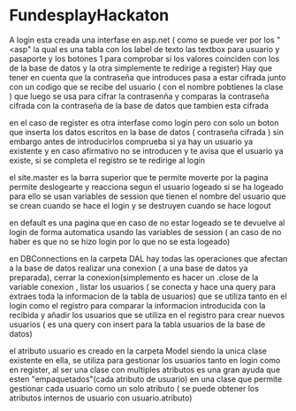 # FundesplayHackaton


A login esta creada una interfase en asp.net ( como se puede ver por los "<asp" la qual es una tabla con los label de texto las textbox para usuario y pasaporte y los botones 1 para comprobar si
los valores coinciden con los de la base de datos y la otra simplemente te redirige a register)
Hay que tener en cuenta que la contraseña que introduces pasa a estar cifrada junto con un codigo que se recibe del usuario ( con el nombre pobtienes la clase ) que luego se usa para cifrar la contrasenña
y comparas la contraseña cifrada con la contraseña de la base de datos que tambien esta cifrada

en el caso de register es otra interfase como login pero con solo un boton que inserta los datos escritos en la base de datos ( contraseña cifrada )
sin embargo antes de introducirlos comprueba si ya hay un usuario ya existente y en caso afirmativo no se introducen y te avisa que el usuario ya existe, si se completa el registro se te redirige al login 

el site.master es la barra superior que te permite moverte por la pagina permite deslogearte y reacciona segun el usuario logeado si se ha logeado para ello se usan variables de session 
que tienen el nombre del usuario que se crean cuando se hace el login y se destruyen cuando se hace logout 

en default es una pagina que en caso de no estar logeado se te devuelve al login de forma automatica usando las variables de session ( an caso de no haber es que no se hizo login por lo que no se esta logeado)

en DBConnections en la carpeta DAL hay todas las operaciones que afectan a la base de datos realizar una conexion ( a una base de datos ya preparada), cerrar la conexion(simplemento es hacer un .close de la variable conexion
, listar los usuarios ( se conecta y hace una query para extraes toda la informacion de la tabla de usuarios) que se utiliza tanto en el login como el registro para comparar la informacion introducida 
con la recibida y añadir los usuarios que se utiliza en el registro para crear nuevos usuarios ( es una query con insert para la tabla usuarios de la base de datos)

el atributo usuario es creado en la carpeta Model siendo la unica clase existente en ella, se utiliza para gestionar los usuarios tanto en login como en register, al ser una clase con multiples atributos 
es una gran ayuda que esten "empaquetados"(cada atributo de usuario) en una clase que permite gestionar cada usuario como un solo atributo ( se puede obtener los atributos internos de usuario con usuario.atributo)
